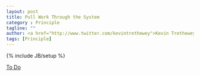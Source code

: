 ```yaml
---
layout: post
title: Pull Work Through the System
category : Principle
tagline: ""
author: <a href="http://www.twitter.com/kevintrethewey">Kevin Trethewey</a>
tags: [Principle]
---
```

{% include JB/setup %}

[To Do](/explanation/TODO)

